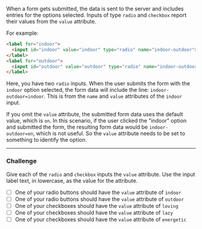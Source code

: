 <!--
title=Use the value attribute with Radio Buttons and Checkboxes
code=<h2>CatPhotoApp</h2>
<main>
  <p>Click here to view more <a href="#">cat photos</a>.</p>
  
  <a href="#"><img src="{{public(images/fcc-relaxing-cat.jpg)}}" alt="A cute orange cat lying on its back."></a>
  
  <p>Things cats love:</p>
  <ul>
    <li>cat nip</li>
    <li>laser pointers</li>
    <li>lasagna</li>
  </ul>
  <p>Top 3 things cats hate:</p>
  <ol>
    <li>flea treatment</li>
    <li>thunder</li>
    <li>other cats</li>
  </ol>
  <form action="https://freecatphotoapp.com/submit-cat-photo">
    <label><input type="radio" name="indoor-outdoor"> Indoor</label>
    <label><input type="radio" name="indoor-outdoor"> Outdoor</label><br>
    <label><input type="checkbox" name="personality"> Loving</label>
    <label><input type="checkbox" name="personality"> Lazy</label>
    <label><input type="checkbox" name="personality"> Energetic</label><br>
    <input type="text" placeholder="cat photo URL" required>
    <button type="submit">Submit</button>
  </form>
</main>

-->

When a form gets submitted, the data is sent to the server and includes entries for the options selected. Inputs of type `radio` and `checkbox` report their values from the `value` attribute.

For example:

```html
<label for="indoor"> 
  <input id="indoor" value="indoor" type="radio" name="indoor-outdoor">Indoor 
</label>
<label for="outdoor"> 
  <input id="outdoor" value="outdoor" type="radio" name="indoor-outdoor">Outdoor 
</label>
```

Here, you have two `radio` inputs. When the user submits the form with the `indoor` option selected, the form data will include the line: `indoor-outdoor=indoor`. This is from the `name` and `value` attributes of the `indoor` input.

If you omit the `value` attribute, the submitted form data uses the default value, which is `on`. In this scenario, if the user clicked the "indoor" option and submitted the form, the resulting form data would be `indoor-outdoor=on`, which is not useful. So the `value` attribute needs to be set to something to identify the option.

---

### Challenge

Give each of the `radio` and `checkbox` inputs the `value` attribute. Use the input label text, in lowercase, as the value for the attribute.

- [ ] One of your radio buttons should have the `value` attribute of `indoor` <!--count("input[type=radio][value=indoor]")===1-->
- [ ] One of your radio buttons should have the `value` attribute of `outdoor` <!--count("input[type=radio][value=outdoor]")===1-->
- [ ] One of your checkboxes should have the `value` attribute of `loving` <!--count("input[type=checkbox][value=loving]")===1-->
- [ ] One of your checkboxes should have the `value` attribute of `lazy` <!--count("input[type=checkbox][value=lazy]")===1-->
- [ ] One of your checkboxes should have the `value` attribute of `energetic` <!--count("input[type=checkbox][value=energetic]")===1-->